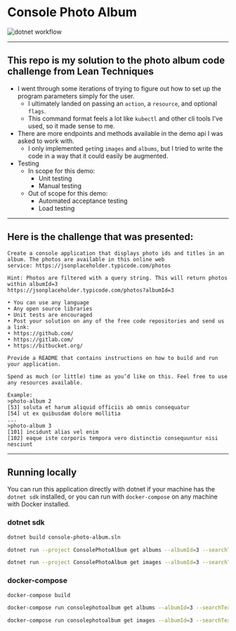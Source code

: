 # Console Photo Album

![dotnet workflow](https://github.com/lounsbrough/console-photo-album/actions/workflows/dotnet.yml/badge.svg)

---
## This repo is my solution to the photo album code challenge from Lean Techniques

- I went through some iterations of trying to figure out how to set up the program parameters simply for the user.
  - I ultimately landed on passing an `action`, a `resource`, and optional `flags`.
  - This command format feels a lot like `kubectl` and other cli tools I've used, so it made sense to me.
- There are more endpoints and methods available in the demo api I was asked to work with.
  - I only implemented `get`ing `images` and `albums`, but I tried to write the code in a way that it could easily be augmented.
- Testing
  - In scope for this demo:
    - Unit testing
    - Manual testing
  - Out of scope for this demo:
    - Automated acceptance testing
    - Load testing

---
## Here is the challenge that was presented:

```
Create a console application that displays photo ids and titles in an album. The photos are available in this online web
service: https://jsonplaceholder.typicode.com/photos

Hint: Photos are filtered with a query string. This will return photos within albumId=3
https://jsonplaceholder.typicode.com/photos?albumId=3

• You can use any language
• Any open source libraries
• Unit tests are encouraged
• Post your solution on any of the free code repositories and send us a link:
• https://github.com/
• https://gitlab.com/
• https://bitbucket.org/

Provide a README that contains instructions on how to build and run your application.

Spend as much (or little) time as you’d like on this. Feel free to use any resources available.

Example:
>photo-album 2
[53] soluta et harum aliquid officiis ab omnis consequatur
[54] ut ex quibusdam dolore mollitia
...
>photo-album 3
[101] incidunt alias vel enim
[102] eaque iste corporis tempora vero distinctio consequuntur nisi nesciunt
```

---
## Running locally

You can run this application directly with dotnet if your machine has the `dotnet sdk` installed, or you can run with `docker-compose` on any machine with Docker installed.

### dotnet sdk
  ```sh
  dotnet build console-photo-album.sln
  ```
  ```sh
  dotnet run --project ConsolePhotoAlbum get albums --albumId=3 --searchText=laborum
  ```
  ```sh
  dotnet run --project ConsolePhotoAlbum get images --albumId=3 --searchText=laborum
  ```

### docker-compose
  ```sh
  docker-compose build
  ```
  ```sh
  docker-compose run consolephotoalbum get albums --albumId=3 --searchText=laborum
  ```
  ```sh
  docker-compose run consolephotoalbum get images --albumId=3 --searchText=laborum
  ```
